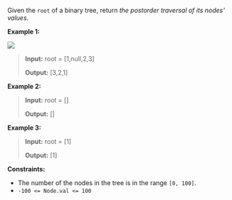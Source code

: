 Given the `root` of a binary tree, return _the postorder traversal of its nodes' values_.

**Example 1:**

![](https://assets.leetcode.com/uploads/2020/08/28/pre1.jpg)

<blockquote>
<strong>Input:</strong> root = [1,null,2,3]

<strong>Output:</strong> [3,2,1]
</blockquote>

**Example 2:**

<blockquote>
<strong>Input:</strong> root = []

<strong>Output:</strong> []
</blockquote>

**Example 3:**

<blockquote>
<strong>Input:</strong> root = [1]

<strong>Output:</strong> [1]
</blockquote>

**Constraints:**

-   The number of the nodes in the tree is in the range `[0, 100]`.
-   `-100 <= Node.val <= 100`